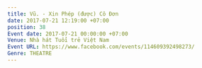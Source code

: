```yaml
---
title: Vũ. - Xin Phép (được) Cô Đơn
date: 2017-07-21 12:19:00 +07:00
position: 38
Event date: 2017-07-21 00:00:00 +07:00
Venue: Nhà hát Tuổi trẻ Việt Nam
Event URL: https://www.facebook.com/events/114609392498273/
Genre: THEATRE
---
```


